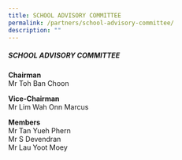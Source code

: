 ```yaml
---
title: SCHOOL ADVISORY COMMITTEE
permalink: /partners/school-advisory-committee/
description: ""
---
```

##### **SCHOOL ADVISORY COMMITTEE**

**Chairman**   
Mr Toh Ban Choon
  
**Vice-Chairman**   
Mr Lim Wah Onn Marcus

**Members**   
Mr Tan Yueh Phern   
Mr S Devendran    
Mr Lau Yoot Moey